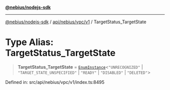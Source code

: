 [**@nebius/nodejs-sdk**](../../../../../README.md)

---

[@nebius/nodejs-sdk](../../../../../README.md) / [api/nebius/vpc/v1](../README.md) / TargetStatus_TargetState

# Type Alias: TargetStatus_TargetState

> **TargetStatus_TargetState** = [`EnumInstance`](../../../../../runtime/protos/enum/type-aliases/EnumInstance.md)\<`"UNRECOGNIZED"` \| `"TARGET_STATE_UNSPECIFIED"` \| `"READY"` \| `"DISABLED"` \| `"DELETED"`\>

Defined in: src/api/nebius/vpc/v1/index.ts:8495
